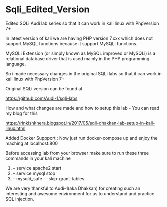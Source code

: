 # Sqli_Edited_Version
Edited SQLi Audi lab series so that it can work in kali linux with PhpVersion 7+

In latest version of kali we are having PHP version 7.xxx which does not support MySQL functions because it support MySQLi functions.

MySQLi Extension (or simply known as MySQL improved or MySQLi) is a relational database driver that is used mainly in the PHP programming language. 

So i made necessary changes in the original SQLi labs so that it can work in kali linux with PhpVersion 7+

Original SQLi version can be found at 

https://github.com/Audi-1/sqli-labs

How and what changes are made and how to setup this lab - You can read my blog for this

https://rinkishkhera.blogspot.in/2017/05/sqli-dhakkan-lab-setup-in-kali-linux.html


Added Docker Suppport :
Now just run
docker-compose up and enjoy the maching at localhost:800


Before accessing lab from your browser make sure to run these three commands
in your kali machine

1) – service apache2 start
2) – service mysql stop
3) – mysqld_safe - -skip-grant-tables

We are very thankful to Audi-1(aka Dhakkan) for creating such an interesting and awesome environment for us to understand and practice SQL injection.
